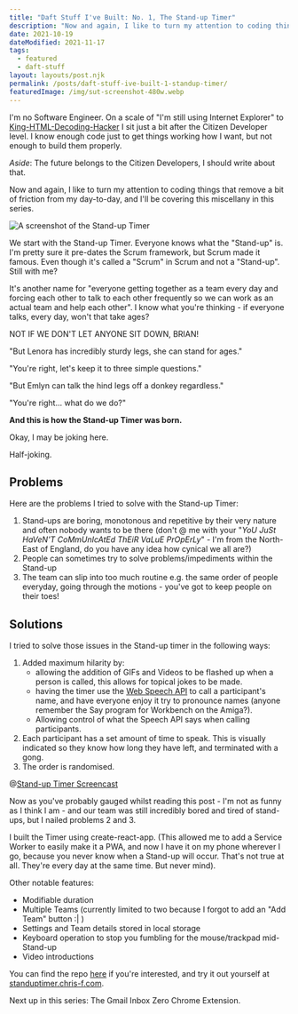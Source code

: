 ```yaml
---
title: "Daft Stuff I've Built: No. 1, The Stand-up Timer"
description: "Now and again, I like to turn my attention to coding things that remove a bit of friction from my day-to-day, and I'll be covering this miscellany in this series. Starting with the Stand-up Timer."
date: 2021-10-19
dateModified: 2021-11-17
tags:
  - featured
  - daft-stuff
layout: layouts/post.njk
permalink: /posts/daft-stuff-ive-built-1-standup-timer/
featuredImage: /img/sut-screenshot-480w.webp
---
```

I'm no Software Engineer. On a scale of "I'm still using Internet Explorer" to [King-HTML-Decoding-Hacker](https://heavy.com/news/gov-mike-parson-html-source-code-decoded-ssn/)  I sit just a bit after the Citizen Developer level. I know enough code just to get things working how I want, but not enough to build them properly.

_Aside_: The future belongs to the Citizen Developers, I should write about that.

Now and again, I like to turn my attention to coding things that remove a bit of friction from my day-to-day, and I'll be covering this miscellany in this series.

![A screenshot of the Stand-up Timer](https://cfergo.s3.eu-west-1.amazonaws.com/sut-screenshot.png "The Stand-up Timer...")

We start with the Stand-up Timer. Everyone knows what the "Stand-up" is. I'm pretty sure it pre-dates the Scrum framework, but Scrum made it famous. Even though it's called a "Scrum" in Scrum and not a "Stand-up". Still with me?

It's another name for "everyone getting together as a team every day and forcing each other to talk to each other frequently so we can work as an actual team and help each other". I know what you're thinking - if everyone talks, every day, won't that take ages? 

NOT IF WE  DON'T LET ANYONE SIT DOWN, BRIAN! 

"But Lenora has incredibly sturdy legs, she can stand for ages." 

"You're right, let's keep it to three simple questions." 

"But Emlyn can talk the hind legs off a donkey regardless." 

"You're right... what do we do?" 

**And this is how the Stand-up Timer was born.**

Okay, I may be joking here.

Half-joking.

## Problems

Here are the problems I tried to solve with the Stand-up Timer:

1. Stand-ups are boring, monotonous and repetitive by their very nature and often nobody wants to be there (don't @ me with your "_YoU JuSt HaVeN'T CoMmUnIcAtEd ThEiR VaLuE PrOpErLy_" - I'm from the North-East of England, do you have any idea how cynical we all are?)
2. People can sometimes try to solve problems/impediments within the Stand-up
3. The team can slip into too much routine e.g. the same order of people everyday, going through the motions - you've got to keep people on their toes!

## Solutions

I tried to solve those issues in the Stand-up timer in the following ways:

1. Added maximum hilarity by:
    - allowing the addition of GIFs and Videos to be flashed up when a person is called, this allows for topical jokes to be made.
    - having the timer use the [Web Speech API](https://developer.mozilla.org/en-US/docs/Web/API/Web_Speech_API) to call a participant's name, and have everyone enjoy it try to pronounce names (anyone remember the Say program for Workbench on the Amiga?).
    - Allowing control of what the Speech API says when calling participants.
2. Each participant has a set amount of time to speak. This is visually indicated so they know how long they have left, and terminated with a gong.
3. The order is randomised.

@[Stand-up Timer Screencast](sut-screencast)

Now as you've probably gauged whilst reading this post - I'm not as funny as I think I am - and our team was still incredibly bored and tired of stand-ups, but I nailed problems 2 and 3.

I built the Timer using create-react-app. (This allowed me to add a Service Worker to easily make it a PWA, and now I have it on my phone wherever I go, because you never know when a Stand-up will occur. That's not true at all. They're every day at the same time. But never mind).

Other notable features:
- Modifiable duration
- Multiple Teams (currently limited to two because I forgot to add an "Add Team" button :| )
- Settings and Team details stored in local storage
- Keyboard operation to stop you fumbling for the mouse/trackpad mid-Stand-up
- Video introductions

You can find the repo [here](https://github.com/cs-ferguson/standuptimer) if you're interested, and try it out yourself at [standuptimer.chris-f.com](https://standuptimer.chris-f.com).

Next up in this series: The Gmail Inbox Zero Chrome Extension.